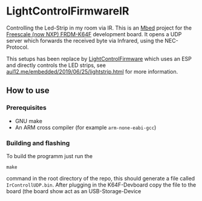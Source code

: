 # LightControlFirmwareIR
Controlling the Led-Strip in my room via IR. 
This is an [Mbed](https://os.mbed.com/) project for the 
[Freescale (now NXP) FRDM-K64F](https://www.nxp.com/support/developer-resources/evaluation-and-development-boards/freedom-development-boards/mcu-boards/freedom-development-platform-for-kinetis-k64-k63-and-k24-mcus:FRDM-K64F)
development board. It opens a UDP server which forwards the received byte via Infrared, using the NEC-Protocol.

This setups has been replace by [LightControlFirmware](https://github.com/aul12/LightControlFirmware) which uses an ESP and directly controls the LED strips, see [aul12.me/embedded/2019/06/25/lightstrip.html](https://aul12.me/embedded/2019/06/25/lightstrip.html) for more information.

## How to use
### Prerequisites
 * GNU make
 * An ARM cross compiler (for example `arm-none-eabi-gcc`)
 
### Building and flashing
To build the programm just run the
```
make
```
command in the root directory of the repo, this should generate a file called `IrControllUDP.bin`.
After plugging in the K64F-Devboard copy the file to the board (the board show act as an USB-Storage-Device
